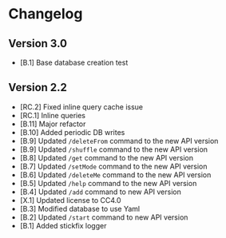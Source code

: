 # Changelog

## Version 3.0
- [B.1] Base database creation test

## Version 2.2

- [RC.2]    Fixed inline query cache issue
- [RC.1]    Inline queries
- [B.11]    Major refactor
- [B.10]    Added periodic DB writes
- [B.9]     Updated ``/deleteFrom`` command to the new API version
- [B.9]     Updated ``/shuffle`` command to the new API version
- [B.8]     Updated ``/get`` command to the new API version
- [B.7]     Updated ``/setMode`` command to the new API version
- [B.6]     Updated ``/deleteMe`` command to the new API version
- [B.5]     Updated ``/help`` command to the new API version
- [B.4]     Updated ``/add`` command to new API version
- [X.1]     Updated license to CC4.0
- [B.3]     Modified database to use Yaml
- [B.2]     Updated ``/start`` command to new API version
- [B.1]     Added stickfix logger